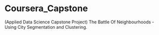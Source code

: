 # Coursera_Capstone
(Applied Data Science Capstone Project) The Battle Of Neighbourhoods - Using City Segmentation and Clustering.
